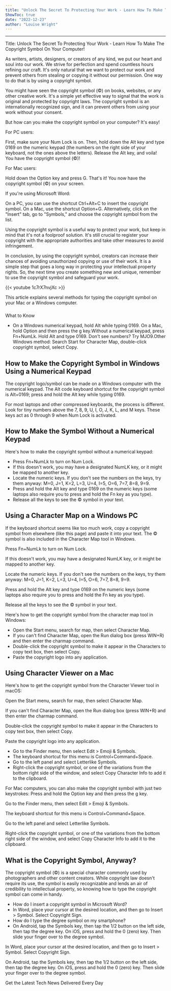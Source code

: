 ```yaml
---
title: "Unlock The Secret To Protecting Your Work - Learn How To Make The Copyright Symbol On Your Computer!"
ShowToc: true 
date: "2022-12-23"
author: "Louise Wright"
---
```

*****
Title: Unlock The Secret To Protecting Your Work - Learn How To Make The Copyright Symbol On Your Computer!

As writers, artists, designers, or creators of any kind, we put our heart and soul into our work. We strive for perfection and spend countless hours refining our craft. It's only natural that we want to protect our work and prevent others from stealing or copying it without our permission. One way to do that is by using a copyright symbol.

You might have seen the copyright symbol (©) on books, websites, or any other creative work. It's a simple yet effective way to signal that the work is original and protected by copyright laws. The copyright symbol is an internationally recognized sign, and it can prevent others from using your work without your consent.

But how can you make the copyright symbol on your computer? It's easy! 

For PC users:

First, make sure your Num Lock is on. Then, hold down the Alt key and type 0169 on the numeric keypad (the numbers on the right side of your keyboard, not the ones above the letters). Release the Alt key, and voila! You have the copyright symbol (©)!

For Mac users:

Hold down the Option key and press G. That's it! You now have the copyright symbol (©) on your screen.

If you're using Microsoft Word:

On a PC, you can use the shortcut Ctrl+Alt+C to insert the copyright symbol. On a Mac, use the shortcut Option+G. Alternatively, click on the "Insert" tab, go to "Symbols," and choose the copyright symbol from the list.

Using the copyright symbol is a useful way to protect your work, but keep in mind that it's not a foolproof solution. It's still crucial to register your copyright with the appropriate authorities and take other measures to avoid infringement.

In conclusion, by using the copyright symbol, creators can increase their chances of avoiding unauthorized copying or use of their work. It is a simple step that goes a long way in protecting your intellectual property rights. So, the next time you create something new and unique, remember to use the copyright symbol and safeguard your work.

{{< youtube 1c7rX7nvjXc >}} 




This article explains several methods for typing the copyright symbol on your Mac or a Windows computer.

 
### 
What to Know
 
- On a Windows numerical keypad, hold Alt while typing 0169. On a Mac, hold Option and then press the g key.Without a numerical keypad, press Fn+NumLk. Hold Alt and type 0169. Don't see numbers? Try MJO9.Other Windows method: Search Start for Character Map, double-click copyright symbol, select Copy.

 
##   How to Make the Copyright Symbol in Windows Using a Numerical Keypad  
 

The copyright logo/symbol can be made on a Windows computer with the numerical keypad. The Alt code keyboard shortcut for the copyright symbol is Alt+0169; press and hold the Alt key while typing 0169.

 

For most laptops and other compressed keyboards, the process is different. Look for tiny numbers above the 7, 8, 9, U, I, O, J, K, L, and M keys. These keys act as 0 through 9 when Num Lock is activated.

 
##   How to Make the Symbol Without a Numerical Keypad  
 

Here's how to make the copyright symbol without a numerical keypad:

 
- Press Fn+NumLk to turn on Num Lock.
 - If this doesn't work, you may have a designated NumLK key, or it might be mapped to another key.
 - Locate the numeric keys. If you don't see the numbers on the keys, try them anyway: M=0, J=1, K=2, L=3, U=4, I=5, O=6, 7=7, 8=8, 9=9.
 - Press and hold the Alt key and type 0169 on the numeric keys (some laptops also require you to press and hold the Fn key as you type).
 - Release all the keys to see the © symbol in your text.

 
##   Using a Character Map on a Windows PC  
 

If the keyboard shortcut seems like too much work, copy a copyright symbol from elsewhere (like this page) and paste it into your text. The © symbol is also included in the Character Map tool in Windows.

 

Press Fn+NumLk to turn on Num Lock.

 
If this doesn't work, you may have a designated NumLK key, or it might be mapped to another key.
 

Locate the numeric keys. If you don't see the numbers on the keys, try them anyway: M=0, J=1, K=2, L=3, U=4, I=5, O=6, 7=7, 8=8, 9=9.

 

Press and hold the Alt key and type 0169 on the numeric keys (some laptops also require you to press and hold the Fn key as you type).

 

Release all the keys to see the © symbol in your text.

 

Here's how to get the copyright symbol from the character map tool in Windows:

 
- Open the Start menu, search for map, then select Character Map.
 - If you can't find Character Map, open the Run dialog box (press WIN+R) and then enter the charmap command.
 - Double-click the copyright symbol to make it appear in the Characters to copy text box, then select Copy.
 - Paste the copyright logo into any application.

 
##   Using Character Viewer on a Mac  
 

Here's how to get the copyright symbol from the Character Viewer tool in macOS:

 

Open the Start menu, search for map, then select Character Map.

 
If you can't find Character Map, open the Run dialog box (press WIN+R) and then enter the charmap command.
 

Double-click the copyright symbol to make it appear in the Characters to copy text box, then select Copy.

 

Paste the copyright logo into any application.

 
- Go to the Finder menu, then select Edit > Emoji & Symbols.
 - The keyboard shortcut for this menu is Control+Command+Space.
 - Go to the left panel and select Letterlike Symbols.
 - Right-click the copyright symbol, or one of the variations from the bottom right side of the window, and select Copy Character Info to add it to the clipboard.

 

For Mac computers, you can also make the copyright symbol with just two keystrokes: Press and hold the Option key and then press the g key.

 

Go to the Finder menu, then select Edit > Emoji & Symbols.

 
The keyboard shortcut for this menu is Control+Command+Space.
 

Go to the left panel and select Letterlike Symbols.

 

Right-click the copyright symbol, or one of the variations from the bottom right side of the window, and select Copy Character Info to add it to the clipboard.

 
##   What is the Copyright Symbol, Anyway?  
 

The copyright symbol (©) is a special character commonly used by photographers and other content creators. While copyright law doesn't require its use, the symbol is easily recognizable and lends an air of credibility to intellectual property, so knowing how to type the copyright symbol can come in handy.

 
- How do I insert a copyright symbol in Microsoft Word?
 - In Word, place your cursor at the desired location, and then go to Insert > Symbol. Select Copyright Sign.
 - How do I type the degree symbol on my smartphone?
 - On Android, tap the Symbols key, then tap the 1/2 button on the left side, then tap the degree key. On iOS, press and hold the 0 (zero) key. Then slide your finger over to the degree symbol.

 
In Word, place your cursor at the desired location, and then go to Insert > Symbol. Select Copyright Sign.
 
On Android, tap the Symbols key, then tap the 1/2 button on the left side, then tap the degree key. On iOS, press and hold the 0 (zero) key. Then slide your finger over to the degree symbol.
 

Get the Latest Tech News Delivered Every Day




